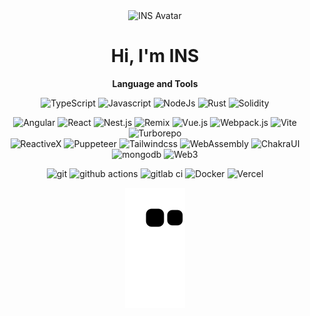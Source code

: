 <div align="center">

<img alt="INS Avatar" src="https://avatars.githubusercontent.com/u/33676809?s=400&v=4" width=100 />

# Hi, I'm INS

**Language and Tools**

<p>
  <img alt="TypeScript" src="https://img.shields.io/badge/-TypeScript-007ACC?style=flat-square&logo=typescript&logoColor=white" />
  <img alt="Javascript" src="https://img.shields.io/badge/-Javascript-efd81d?style=flat-square&logo=javascript&logoColor=black" />
  <img alt="NodeJs" src="https://img.shields.io/badge/-Node.js-43853d?style=flat-square&logo=Node.js&logoColor=white" />
  <img alt="Rust" src="https://img.shields.io/badge/-Rust-000000?style=flat-square&logo=Rust&logoColor=white" />
  <img alt="Solidity" src="https://img.shields.io/badge/-Solidity-383838?style=flat-square&logo=Solidity&logoColor=white" />
</p>

<p>
  <img alt="Angular" src="https://img.shields.io/badge/-Angular-d7022f?style=flat-square&logo=angular&logoColor=white" />
  <img alt="React" src="https://img.shields.io/badge/-React-45b8d8?style=flat-square&logo=react&logoColor=white" />
  <img alt="Nest.js" src="https://img.shields.io/badge/-Nest.js-ea2845?style=flat-square&logo=nestjs&logoColor=white" />
  <img alt="Remix" src="https://img.shields.io/badge/-Remix-121212?style=flat-square&logo=remix&logoColor=white" />
  <img alt="Vue.js" src="https://img.shields.io/badge/-Vue.js-4fc08d?style=flat&logo=vuedotjs&logoColor=white" />
  <img alt="Webpack.js" src="https://img.shields.io/badge/-Webpack-2b3a42?style=flat&logo=webpack&logoColor=white" />
  <img alt="Vite" src="https://img.shields.io/badge/-Vite-646cff?style=flat&logo=vite&logoColor=white" />
  <img alt="Turborepo" src="https://img.shields.io/badge/-Turborepo-111111?style=flat&logo=turborepo&logoColor=white" />
  <br />
  <img alt="ReactiveX" src="https://img.shields.io/badge/-RxJs-B7178C?style=flat-square&logo=reactivex&logoColor=white" />
  <img alt="Puppeteer" src="https://img.shields.io/badge/-Puppeteer-25675d?style=flat-square&logo=puppeteer&logoColor=white" />
  <img alt="Tailwindcss" src="https://img.shields.io/badge/-Tailwindcss-3b82f6?style=flat-square&logo=Tailwindcss&logoColor=white" />
  <img alt="WebAssembly" src="https://img.shields.io/badge/-WebAssembly-624de8?style=flat-square&logo=WebAssembly&logoColor=white" />
  <img alt="ChakraUI" src="https://img.shields.io/badge/-ChakraUI-61c8c8?style=flat-square&logo=ChakraUI&logoColor=white">
  <img alt="mongodb" src="https://img.shields.io/badge/-MongoDB-47a248?style=flat-square&logo=mongodb&logoColor=white" />
  <img alt="Web3" src="https://img.shields.io/badge/-Web3.js-818286?style=flat-square&logo=web3.js&logoColor=ef682f" />
</p>

<p>
  <img alt="git" src="https://img.shields.io/badge/-Git-F05032?style=flat-square&logo=git&logoColor=white" />
  <img alt="github actions" src="https://img.shields.io/badge/-Github_Actions-2088FF?style=flat-square&logo=github-actions&logoColor=white" />
  <img alt="gitlab ci" src="https://img.shields.io/badge/-Gitlab_CI-2088FF?style=flat-square&logo=gitlab-ci&logoColor=white" />
  <img alt="Docker" src="https://img.shields.io/badge/-Docker-46a2f1?style=flat-square&logo=docker&logoColor=white" />
  <img alt="Vercel" src="https://img.shields.io/badge/-Vercel-fff?style=flat&logo=vercel&logoColor=black" />
</p>

<img src="https://raw.githubusercontent.com/Vibes-INS/Vibes-INS/output/github-snake.svg" />
<!--
**Vibes-INS/Vibes-INS** is a ✨ _special_ ✨ repository because its `README.md` (this file) appears on your GitHub profile.

Here are some ideas to get you started:

- 🔭 I’m currently working on ...
- 🌱 I’m currently learning ...
- 👯 I’m looking to collaborate on ...
- 🤔 I’m looking for help with ...
- 💬 Ask me about ...
- 📫 How to reach me: ...
- 😄 Pronouns: ...
- ⚡ Fun fact: ...
-->

</div>

